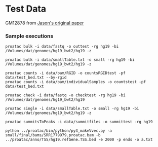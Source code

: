 # Test Data

GM12878 from [Jason's original paper](http://www.nature.com/nature/journal/v523/n7561/abs/nature14590.html)

### Sample executions

```
proatac bulk -i data/fastq -o outtest -rg hg19 -bi /Volumes/dat/genomes/hg19_bwt2/hg19 -z

proatac bulk -i data/smallTable.txt -o small -rg hg19 -bi /Volumes/dat/genomes/hg19_bwt2/hg19 -z

proatac counts -i data/bam/RGID -o countsRGIDtest -pf data/test_bed.txt --by-rgid
proatac counts -i data/bam/individualSamples -o countstest -pf data/test_bed.txt

proatac check -i data/fastq -o checktest -rg hg19 -bi /Volumes/dat/genomes/hg19_bwt2/hg19

proatac single -i data/smallTable.txt -o small -rg hg19 -bi /Volumes/dat/genomes/hg19_bwt2/hg19 -z 

proatac summitsToPeaks -i data/summitfiles -o summittest -rg hg19
```


```
python ../proatac/bin/python/py3_makeVvec.py -a small/final/bams/SRR1779979.proatac.bam -b ../proatac/anno/TSS/hg19.refGene.TSS.bed -e 2000 -p ends -o a.txt


```